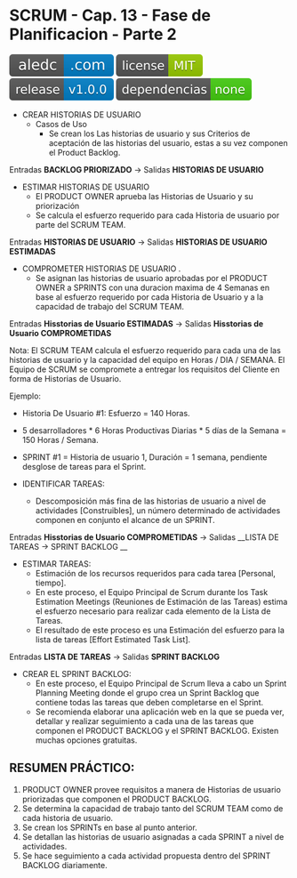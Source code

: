 # SCRUM - Cap. 13 - Fase de Planificacion - Parte 2

[![aledc.com](https://github.com/aledc7/Scrum-Certification/blob/master/recursos/aledc.com.svg)](https://aledc.com)
[![License](https://github.com/aledc7/Scrum-Certification/blob/master/recursos/mit-license.svg)](https://aledc.com)
[![GitHub release](https://github.com/aledc7/Scrum-Certification/blob/master/recursos/release.svg)](https://aledc.com)
[![Dependencies](https://github.com/aledc7/Scrum-Certification/blob/master/recursos/dependencias-none.svg)](https://aledc.com)


- CREAR HISTORIAS DE USUARIO   
  - Casos de Uso  
    - Se crean los Las historias de usuario y sus Criterios de aceptación de las historias del usuario, estas a su vez componen el Product Backlog.

Entradas __BACKLOG PRIORIZADO__ -> Salidas __HISTORIAS DE USUARIO__



- ESTIMAR HISTORIAS DE USUARIO  
  - El PRODUCT OWNER aprueba las Historias de Usuario y su priorización 
  - Se calcula el esfuerzo requerido para cada Historia de usuario por parte del SCRUM TEAM.  
  
Entradas __HISTORIAS DE USUARIO__ -> Salidas __HISTORIAS DE USUARIO ESTIMADAS__     



- COMPROMETER HISTORIAS DE USUARIO . 
  - Se asignan las historias de usuario aprobadas por el PRODUCT OWNER a SPRINTS con una duracion maxima de 4 Semanas en base al esfuerzo requerido por cada Historia de Usuario y a la capacidad de trabajo del SCRUM TEAM.  
  

Entradas __Hisstorias de Usuario ESTIMADAS__ -> Salidas __Hisstorias de Usuario COMPROMETIDAS__



Nota: El SCRUM TEAM calcula el esfuerzo requerido para cada una de las historias de usuario y la capacidad del equipo en Horas / DIA / SEMANA. El Equipo de SCRUM se compromete a entregar los requisitos del Cliente en forma de Historias de Usuario.


Ejemplo:
- Historia De Usuario #1: Esfuerzo = 140 Horas.  
- 5 desarrolladores * 6 Horas Productivas Diarias * 5 días de la Semana = 150 Horas / Semana.  
- SPRINT #1 = Historia de usuario 1, Duración = 1 semana, pendiente desglose de tareas para el Sprint.  

- IDENTIFICAR TAREAS: 
  - Descomposición más fina de las historias de usuario a nivel de actividades [Construibles], un número determinado de actividades componen en conjunto el alcance de un SPRINT.
  
Entradas __Hisstorias de Usuario COMPROMETIDAS__ -> Salidas __LISTA DE TAREAS -> SPRINT BACKLOG __

- ESTIMAR TAREAS: 
  - Estimación de los recursos requeridos para cada tarea [Personal, tiempo].  
  - En este proceso, el Equipo Principal de Scrum durante los Task Estimation Meetings (Reuniones de Estimación de las Tareas) estima el esfuerzo necesario para realizar cada elemento de la Lista de Tareas. 
  - El resultado de este proceso es una Estimación del esfuerzo para la lista de tareas [Effort Estimated Task List].

Entradas __LISTA DE TAREAS__ -> Salidas __SPRINT BACKLOG__


- CREAR EL SPRINT BACKLOG: 
  - En este proceso, el Equipo Principal de Scrum lleva a cabo un Sprint Planning Meeting donde el grupo crea un Sprint Backlog que contiene todas las tareas que deben completarse en el Sprint. 
  - Se recomienda elaborar una aplicación web en la que se pueda ver, detallar y realizar seguimiento a cada una de las tareas que componen el PRODUCT BACKLOG y el SPRINT BACKLOG. Existen muchas opciones gratuitas.   



## RESUMEN PRÁCTICO:

1. PRODUCT OWNER provee requisitos a manera de Historias de usuario priorizadas que componen el PRODUCT BACKLOG.  
2. Se determina la capacidad de trabajo tanto del SCRUM TEAM como de cada historia de usuario.  
3. Se crean los SPRINTs en base al punto anterior.  
4. Se detallan las historias de usuario asignadas a cada SPRINT a nivel de actividades.  
5. Se hace seguimiento a cada actividad propuesta dentro del SPRINT BACKLOG diariamente.  
 
